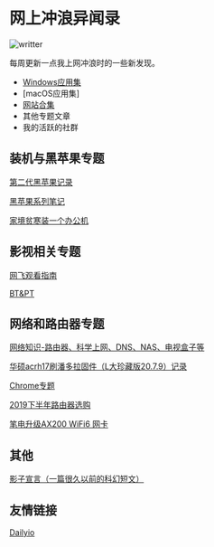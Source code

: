 # 网上冲浪异闻录
![writter](https://img.shields.io/badge/%E4%BD%9C%E8%80%85-zwiss%20cai-brightgreen)

每周更新一点我上网冲浪时的一些新发现。

* [Windows应用集](articles/applist.md)
* [macOS应用集]
* [网站合集](articles/websites.md)
* 其他专题文章
* 我的活跃的社群

## 装机与黑苹果专题

[第二代黑苹果记录](articles/hackintosh2020.md)

[黑苹果系列笔记](articles/hackintosh.md)

[家境贫寒装一个办公机](articles/PCbuild2020A.md)

## 影视相关专题
[网飞观看指南](articles/Netflix.md)

[BT&PT](articles/BTPT.md)

## 网络和路由器专题
[网络知识-路由器、科学上网、DNS、NAS、电视盒子等](articles/Net.md)

[华硕acrh17刷潘多拉固件（L大珍藏版20.7.9）记录](articles/acrh17pandora.md)

[Chrome专题](articles/chrome.md)

[2019下半年路由器选购](articles/Router2019.md)

[笔电升级AX200 WiFi6 网卡](articles/AX200.md)

## 其他
[影子宣言（一篇很久以前的科幻短文）](articles/20140628.md)

## 友情链接
[Dailyio](https://dailyio.me/)